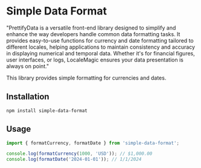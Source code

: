 
# Simple Data Format

"PrettifyData is a versatile front-end library designed to simplify and enhance the way developers handle common data formatting tasks. It provides easy-to-use functions for currency and date formatting tailored to different locales, helping applications to maintain consistency and accuracy in displaying numerical and temporal data. Whether it's for financial figures, user interfaces, or logs, LocaleMagic ensures your data presentation is always on point."

This library provides simple formatting for currencies and dates.

## Installation

```
npm install simple-data-format
```

## Usage

```javascript
import { formatCurrency, formatDate } from 'simple-data-format';

console.log(formatCurrency(1000, 'USD')); // $1,000.00
console.log(formatDate('2024-01-01')); // 1/1/2024
```
